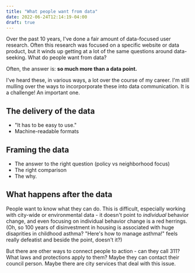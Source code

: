 ```yaml
---
title: "What people want from data"
date: 2022-06-24T12:14:19-04:00
draft: true
---
```


Over the past 10 years, I've done a fair amount of data-focused user research. Often this research was focused on a specific website or data product, but it winds up getting at a lot of the same questions around data-seeking. What do people want from data?

Often, the answer is: **so much more than a data point.**

I've heard these, in various ways, a lot over the course of my career. I'm still mulling over the ways to incorporporate these into data communication. It is a challenge! An important one. 

## The delivery of the data
- "It has to be easy to use."
- Machine-readable formats

## Framing the data
- The answer to the right question (policy vs neighborhood focus)
- The right comparison
- The why.

## What happens after the data
People want to know what they can do. This is difficult, especially working with city-wide or environmental data - it doesn't point to *individual* behavior change, and even focusing on individual behavior change is a red herrings. (Oh, so 100 years of disinvestment in housing is associated with huge disaprities in childhood asthma? "Here's how to manage asthma!" feels really defeatist and beside the point, doesn't it?)

But there are other ways to connect people to action - can they call 311? What laws and protections apply to them? Maybe they can contact their council person. Maybe there are city services that deal with this issue. 